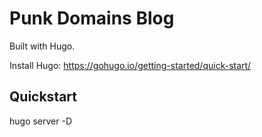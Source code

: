 # Punk Domains Blog

Built with Hugo.

Install Hugo: https://gohugo.io/getting-started/quick-start/ 

## Quickstart

hugo server -D